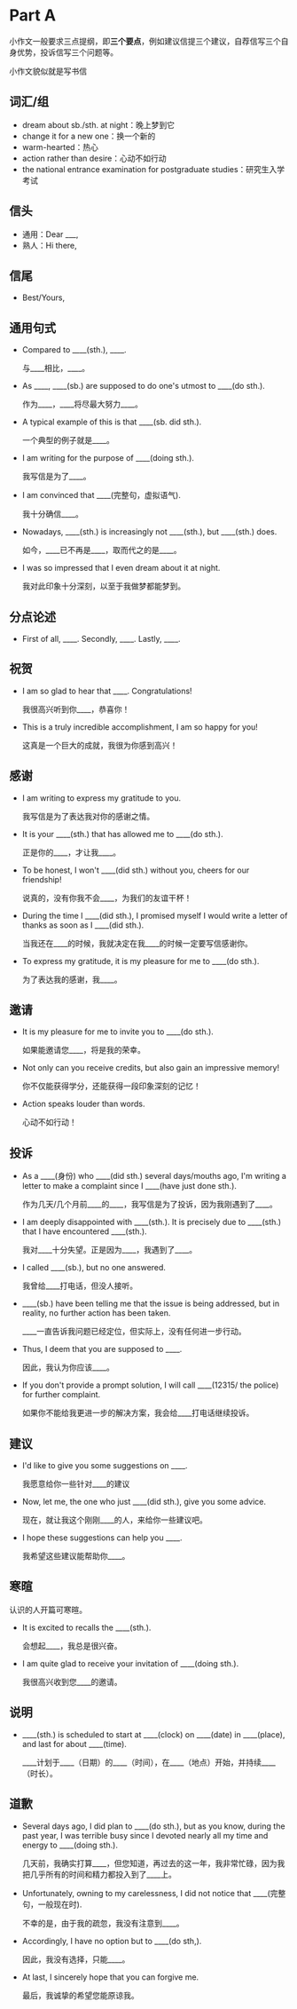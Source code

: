 # Part A

小作文一般要求三点提纲，即**三个要点**，例如建议信提三个建议，自荐信写三个自身优势，投诉信写三个问题等。

小作文貌似就是写书信

## 词汇/组

+ dream about sb./sth. at night：晚上梦到它
+ change it for a new one：换一个新的
+ warm-hearted：热心
+ action rather than desire：心动不如行动
+ the national entrance examination for postgraduate studies：研究生入学考试

## 信头

+ 通用：Dear ___,
+ 熟人：Hi there,

## 信尾

+ Best/Yours,

## 通用句式

+ Compared to ____(sth.), ____.

  与____相比，____。
+ As ____, ____(sb.) are supposed to do one's utmost to ____(do sth.).

  作为____，\_\_\_\_将尽最大努力____。
+ A typical example of this is that ____(sb. did sth.).

  一个典型的例子就是____。
+ I am writing for the purpose of ____(doing sth.).

  我写信是为了____。
+ I am convinced that ____(完整句，虚拟语气).

  我十分确信____。
+ Nowadays, ____(sth.) is increasingly not ____(sth.), but ____(sth.) does.

  如今，\_\_\_\_已不再是____，取而代之的是____。
+ I was so impressed that I even dream about it at night.

  我对此印象十分深刻，以至于我做梦都能梦到。

## 分点论述

+ First of all, ____. Secondly, ____. Lastly, ____.

## 祝贺

+ I am so glad to hear that ____. Congratulations!

  我很高兴听到你____，恭喜你！
+ This is a truly incredible accomplishment, I am so happy for you!

  这真是一个巨大的成就，我很为你感到高兴！

## 感谢

+ I am writing to express my gratitude to you.

  我写信是为了表达我对你的感谢之情。
+ It is your ____(sth.) that has allowed me to ____(do sth.).

  正是你的____，才让我____。
+ To be honest, I won't ____(did sth.) without you, cheers for our friendship!

  说真的，没有你我不会____，为我们的友谊干杯！
+ During the time I ____(did sth.), I promised myself I would write a letter of thanks as soon as I ____(did sth.).

  当我还在____的时候，我就决定在我____的时候一定要写信感谢你。
+ To express my gratitude, it is my pleasure for me to ____(do sth.).

  为了表达我的感谢，我____。

## 邀请

+ It is my pleasure for me to invite you to ____(do sth.).

  如果能邀请您____，将是我的荣幸。
+ Not only can you receive credits, but also gain an impressive memory!

  你不仅能获得学分，还能获得一段印象深刻的记忆！
+ Action speaks louder than words.

  心动不如行动！

## 投诉

+ As a ____(身份) who ____(did sth.) several days/mouths ago, I'm writing a letter to make a complaint since I ____(have just done sth.).

  作为几天/几个月前____的____，我写信是为了投诉，因为我刚遇到了____。
+ I am deeply disappointed with ____(sth.). It is precisely due to ____(sth.) that I have encountered ____(sth.).

  我对____十分失望。正是因为____，我遇到了____。
+ I called ____(sb.), but no one answered.

  我曾给____打电话，但没人接听。
+ ____(sb.) have been telling me that the issue is being addressed, but in reality, no further action has been taken.

  ____一直告诉我问题已经定位，但实际上，没有任何进一步行动。
+ Thus, I deem that you are supposed to ____.

  因此，我认为你应该____。
+ If you don't provide a prompt solution, I will call ____(12315/ the police) for further complaint.

  如果你不能给我更进一步的解决方案，我会给____打电话继续投诉。

## 建议

+ I'd like to give you some suggestions on ____.

  我愿意给你一些针对____的建议
+ Now, let me, the one who just ____(did sth.), give you some advice.

  现在，就让我这个刚刚____的人，来给你一些建议吧。
+ I hope these suggestions can help you ____.

  我希望这些建议能帮助你____。

## 寒暄

认识的人开篇可寒暄。

+ It is excited to recalls the ____(sth.).

  会想起____，我总是很兴奋。
+ I am quite glad to receive your invitation of ____(doing sth.).

  我很高兴收到您____的邀请。

## 说明

+ ____(sth.) is scheduled to start at ____(clock) on ____(date) in ____(place), and last for about ____(time).

  \_\_\_\_计划于____（日期）的____（时间），在____（地点）开始，并持续____（时长）。

## 道歉

+ Several days ago, I did plan to ____(do sth.), but as you know, during the past year, I was terrible busy since I devoted nearly all my time and energy to ____(doing sth.).

  几天前，我确实打算____，但您知道，再过去的这一年，我非常忙碌，因为我把几乎所有的时间和精力都投入到了____上。
+ Unfortunately, owning to my carelessness, I did not notice that ____(完整句，一般现在时).

  不幸的是，由于我的疏忽，我没有注意到____。
+ Accordingly, I have no option but to ____(do sth,).

  因此，我没有选择，只能____。
+ At last, I sincerely hope that you can forgive me.

  最后，我诚挚的希望您能原谅我。